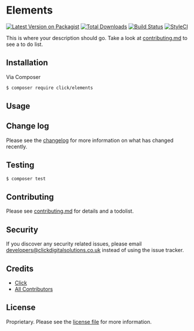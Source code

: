 # Elements

[![Latest Version on Packagist][ico-version]][link-packagist]
[![Total Downloads][ico-downloads]][link-downloads]
[![Build Status][ico-travis]][link-travis]
[![StyleCI][ico-styleci]][link-styleci]

This is where your description should go. Take a look at [contributing.md](contributing.md) to see a to do list.

## Installation

Via Composer

``` bash
$ composer require click/elements
```

## Usage

## Change log

Please see the [changelog](changelog.md) for more information on what has changed recently.

## Testing

``` bash
$ composer test
```

## Contributing

Please see [contributing.md](contributing.md) for details and a todolist.

## Security

If you discover any security related issues, please email developers@clickdigitalsolutions.co.uk instead of using the issue tracker.

## Credits

- [Click][link-author]
- [All Contributors][link-contributors]

## License

Proprietary. Please see the [license file](license.md) for more information.

[ico-version]: https://img.shields.io/packagist/v/click/elements.svg?style=flat-square
[ico-downloads]: https://img.shields.io/packagist/dt/click/elements.svg?style=flat-square
[ico-travis]: https://img.shields.io/travis/click/elements/master.svg?style=flat-square
[ico-styleci]: https://styleci.io/repos/12345678/shield

[link-packagist]: https://packagist.org/packages/click/elements
[link-downloads]: https://packagist.org/packages/click/elements
[link-travis]: https://travis-ci.org/click/elements
[link-styleci]: https://styleci.io/repos/12345678
[link-author]: https://github.com/click
[link-contributors]: ../../contributors
